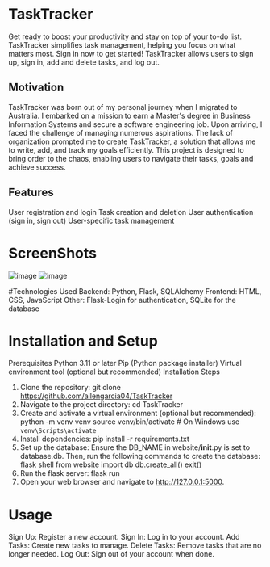 # TaskTracker
Get ready to boost your productivity and stay on top of your to-do list. TaskTracker simplifies task management, helping you focus on what matters most. Sign in now to get started! TaskTracker allows users to sign up, sign in, add and delete tasks, and log out.

## Motivation
TaskTracker was born out of my personal journey when I migrated to Australia. I embarked on a mission to earn a Master's degree in Business Information Systems and secure a software engineering job. Upon arriving, I faced the challenge of managing numerous aspirations. The lack of organization prompted me to create TaskTracker, a solution that allows me to write, add, and track my goals efficiently. This project is designed to bring order to the chaos, enabling users to navigate their tasks, goals and achieve success.

## Features
User registration and login
Task creation and deletion
User authentication (sign in, sign out)
User-specific task management

# ScreenShots
![image](https://github.com/allengarcia04/TaskTracker/assets/154303616/6e3d069a-51f0-4ab0-afc9-e1ba5b28cf7b)
![image](https://github.com/allengarcia04/TaskTracker/assets/154303616/48633d5a-5e17-4622-a6c0-77381454dea1)

#Technologies Used
Backend: Python, Flask, SQLAlchemy
Frontend: HTML, CSS, JavaScript
Other: Flask-Login for authentication, SQLite for the database

# Installation and Setup
Prerequisites
Python 3.11 or later
Pip (Python package installer)
Virtual environment tool (optional but recommended)
Installation Steps
1. Clone the repository: git clone https://github.com/allengarcia04/TaskTracker
2. Navigate to the project directory:
cd TaskTracker
4. Create and activate a virtual environment (optional but recommended):
python -m venv venv
source venv/bin/activate  # On Windows use `venv\Scripts\activate`
5. Install dependencies:
pip install -r requirements.txt
7. Set up the database:
Ensure the DB_NAME in website/__init__.py is set to database.db. Then, run the following commands to create the database: flask shell
from website import db
db.create_all()
exit()
8. Run the flask server:
flask run
10. Open your web browser and navigate to http://127.0.0.1:5000.

# Usage
Sign Up: Register a new account.
Sign In: Log in to your account.
Add Tasks: Create new tasks to manage.
Delete Tasks: Remove tasks that are no longer needed.
Log Out: Sign out of your account when done.





















